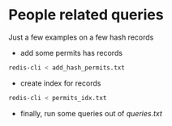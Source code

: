 # People related queries
Just a few examples on a few hash records
* add some permits has records
```bash
redis-cli < add_hash_permits.txt
```
* create index for records	
```bash
redis-cli < permits_idx.txt
```
* finally, run some queries out of *queries.txt*


